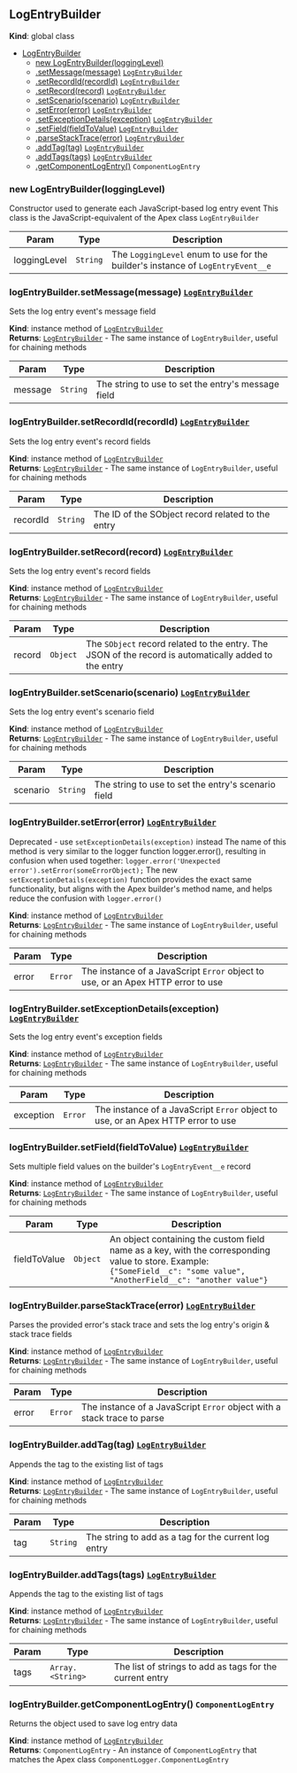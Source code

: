 <a name="LogEntryBuilder"></a>

## LogEntryBuilder

**Kind**: global class

- [LogEntryBuilder](#LogEntryBuilder)
  - [new LogEntryBuilder(loggingLevel)](#new_LogEntryBuilder_new)
  - [.setMessage(message)](#LogEntryBuilder+setMessage) [<code>LogEntryBuilder</code>](#LogEntryBuilder)
  - [.setRecordId(recordId)](#LogEntryBuilder+setRecordId) [<code>LogEntryBuilder</code>](#LogEntryBuilder)
  - [.setRecord(record)](#LogEntryBuilder+setRecord) [<code>LogEntryBuilder</code>](#LogEntryBuilder)
  - [.setScenario(scenario)](#LogEntryBuilder+setScenario) [<code>LogEntryBuilder</code>](#LogEntryBuilder)
  - [.setError(error)](#LogEntryBuilder+setError) [<code>LogEntryBuilder</code>](#LogEntryBuilder)
  - [.setExceptionDetails(exception)](#LogEntryBuilder+setExceptionDetails) [<code>LogEntryBuilder</code>](#LogEntryBuilder)
  - [.setField(fieldToValue)](#LogEntryBuilder+setField) [<code>LogEntryBuilder</code>](#LogEntryBuilder)
  - [.parseStackTrace(error)](#LogEntryBuilder+parseStackTrace) [<code>LogEntryBuilder</code>](#LogEntryBuilder)
  - [.addTag(tag)](#LogEntryBuilder+addTag) [<code>LogEntryBuilder</code>](#LogEntryBuilder)
  - [.addTags(tags)](#LogEntryBuilder+addTags) [<code>LogEntryBuilder</code>](#LogEntryBuilder)
  - [.getComponentLogEntry()](#LogEntryBuilder+getComponentLogEntry) <code>ComponentLogEntry</code>

<a name="new_LogEntryBuilder_new"></a>

### new LogEntryBuilder(loggingLevel)

Constructor used to generate each JavaScript-based log entry event
This class is the JavaScript-equivalent of the Apex class `LogEntryBuilder`

| Param        | Type                | Description                                                                     |
| ------------ | ------------------- | ------------------------------------------------------------------------------- |
| loggingLevel | <code>String</code> | The `LoggingLevel` enum to use for the builder's instance of `LogEntryEvent__e` |

<a name="LogEntryBuilder+setMessage"></a>

### logEntryBuilder.setMessage(message) [<code>LogEntryBuilder</code>](#LogEntryBuilder)

Sets the log entry event's message field

**Kind**: instance method of [<code>LogEntryBuilder</code>](#LogEntryBuilder)  
**Returns**: [<code>LogEntryBuilder</code>](#LogEntryBuilder) - The same instance of `LogEntryBuilder`, useful for chaining methods

| Param   | Type                | Description                                        |
| ------- | ------------------- | -------------------------------------------------- |
| message | <code>String</code> | The string to use to set the entry's message field |

<a name="LogEntryBuilder+setRecordId"></a>

### logEntryBuilder.setRecordId(recordId) [<code>LogEntryBuilder</code>](#LogEntryBuilder)

Sets the log entry event's record fields

**Kind**: instance method of [<code>LogEntryBuilder</code>](#LogEntryBuilder)  
**Returns**: [<code>LogEntryBuilder</code>](#LogEntryBuilder) - The same instance of `LogEntryBuilder`, useful for chaining methods

| Param    | Type                | Description                                       |
| -------- | ------------------- | ------------------------------------------------- |
| recordId | <code>String</code> | The ID of the SObject record related to the entry |

<a name="LogEntryBuilder+setRecord"></a>

### logEntryBuilder.setRecord(record) [<code>LogEntryBuilder</code>](#LogEntryBuilder)

Sets the log entry event's record fields

**Kind**: instance method of [<code>LogEntryBuilder</code>](#LogEntryBuilder)  
**Returns**: [<code>LogEntryBuilder</code>](#LogEntryBuilder) - The same instance of `LogEntryBuilder`, useful for chaining methods

| Param  | Type                | Description                                                                                           |
| ------ | ------------------- | ----------------------------------------------------------------------------------------------------- |
| record | <code>Object</code> | The `SObject` record related to the entry. The JSON of the record is automatically added to the entry |

<a name="LogEntryBuilder+setScenario"></a>

### logEntryBuilder.setScenario(scenario) [<code>LogEntryBuilder</code>](#LogEntryBuilder)

Sets the log entry event's scenario field

**Kind**: instance method of [<code>LogEntryBuilder</code>](#LogEntryBuilder)  
**Returns**: [<code>LogEntryBuilder</code>](#LogEntryBuilder) - The same instance of `LogEntryBuilder`, useful for chaining methods

| Param    | Type                | Description                                         |
| -------- | ------------------- | --------------------------------------------------- |
| scenario | <code>String</code> | The string to use to set the entry's scenario field |

<a name="LogEntryBuilder+setError"></a>

### logEntryBuilder.setError(error) [<code>LogEntryBuilder</code>](#LogEntryBuilder)

Deprecated - use `setExceptionDetails(exception)` instead
The name of this method is very similar to the logger function logger.error(),
resulting in confusion when used together:
`logger.error('Unexpected error').setError(someErrorObject);`
The new `setExceptionDetails(exception)` function provides the exact same functionality,
but aligns with the Apex builder's method name, and helps reduce the confusion with `logger.error()`

**Kind**: instance method of [<code>LogEntryBuilder</code>](#LogEntryBuilder)  
**Returns**: [<code>LogEntryBuilder</code>](#LogEntryBuilder) - The same instance of `LogEntryBuilder`, useful for chaining methods

| Param | Type               | Description                                                                      |
| ----- | ------------------ | -------------------------------------------------------------------------------- |
| error | <code>Error</code> | The instance of a JavaScript `Error` object to use, or an Apex HTTP error to use |

<a name="LogEntryBuilder+setExceptionDetails"></a>

### logEntryBuilder.setExceptionDetails(exception) [<code>LogEntryBuilder</code>](#LogEntryBuilder)

Sets the log entry event's exception fields

**Kind**: instance method of [<code>LogEntryBuilder</code>](#LogEntryBuilder)  
**Returns**: [<code>LogEntryBuilder</code>](#LogEntryBuilder) - The same instance of `LogEntryBuilder`, useful for chaining methods

| Param     | Type               | Description                                                                      |
| --------- | ------------------ | -------------------------------------------------------------------------------- |
| exception | <code>Error</code> | The instance of a JavaScript `Error` object to use, or an Apex HTTP error to use |

<a name="LogEntryBuilder+setField"></a>

### logEntryBuilder.setField(fieldToValue) [<code>LogEntryBuilder</code>](#LogEntryBuilder)

Sets multiple field values on the builder's `LogEntryEvent__e` record

**Kind**: instance method of [<code>LogEntryBuilder</code>](#LogEntryBuilder)  
**Returns**: [<code>LogEntryBuilder</code>](#LogEntryBuilder) - The same instance of `LogEntryBuilder`, useful for chaining methods

| Param        | Type                | Description                                                                                                                                                               |
| ------------ | ------------------- | ------------------------------------------------------------------------------------------------------------------------------------------------------------------------- |
| fieldToValue | <code>Object</code> | An object containing the custom field name as a key, with the corresponding value to store. Example: `{"SomeField__c": "some value", "AnotherField__c": "another value"}` |

<a name="LogEntryBuilder+parseStackTrace"></a>

### logEntryBuilder.parseStackTrace(error) [<code>LogEntryBuilder</code>](#LogEntryBuilder)

Parses the provided error's stack trace and sets the log entry's origin & stack trace fields

**Kind**: instance method of [<code>LogEntryBuilder</code>](#LogEntryBuilder)  
**Returns**: [<code>LogEntryBuilder</code>](#LogEntryBuilder) - The same instance of `LogEntryBuilder`, useful for chaining methods

| Param | Type               | Description                                                             |
| ----- | ------------------ | ----------------------------------------------------------------------- |
| error | <code>Error</code> | The instance of a JavaScript `Error` object with a stack trace to parse |

<a name="LogEntryBuilder+addTag"></a>

### logEntryBuilder.addTag(tag) [<code>LogEntryBuilder</code>](#LogEntryBuilder)

Appends the tag to the existing list of tags

**Kind**: instance method of [<code>LogEntryBuilder</code>](#LogEntryBuilder)  
**Returns**: [<code>LogEntryBuilder</code>](#LogEntryBuilder) - The same instance of `LogEntryBuilder`, useful for chaining methods

| Param | Type                | Description                                          |
| ----- | ------------------- | ---------------------------------------------------- |
| tag   | <code>String</code> | The string to add as a tag for the current log entry |

<a name="LogEntryBuilder+addTags"></a>

### logEntryBuilder.addTags(tags) [<code>LogEntryBuilder</code>](#LogEntryBuilder)

Appends the tag to the existing list of tags

**Kind**: instance method of [<code>LogEntryBuilder</code>](#LogEntryBuilder)  
**Returns**: [<code>LogEntryBuilder</code>](#LogEntryBuilder) - The same instance of `LogEntryBuilder`, useful for chaining methods

| Param | Type                              | Description                                              |
| ----- | --------------------------------- | -------------------------------------------------------- |
| tags  | <code>Array.&lt;String&gt;</code> | The list of strings to add as tags for the current entry |

<a name="LogEntryBuilder+getComponentLogEntry"></a>

### logEntryBuilder.getComponentLogEntry() <code>ComponentLogEntry</code>

Returns the object used to save log entry data

**Kind**: instance method of [<code>LogEntryBuilder</code>](#LogEntryBuilder)  
**Returns**: <code>ComponentLogEntry</code> - An instance of `ComponentLogEntry` that matches the Apex class `ComponentLogger.ComponentLogEntry`
